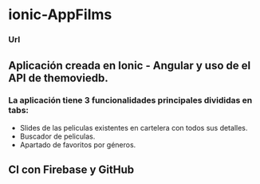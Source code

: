 # ionic-AppFilms

### Url

## Aplicación creada en Ionic - Angular y uso de el API de themoviedb.

### La aplicación tiene 3 funcionalidades principales divididas en tabs:

* Slides de las peliculas existentes en cartelera con todos sus detalles.
* Buscador de peliculas.
* Apartado de favoritos por géneros.

## CI con Firebase y GitHub
